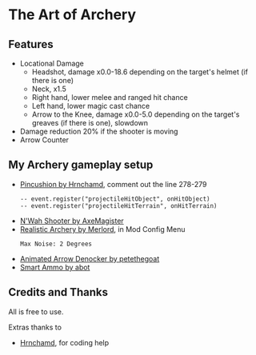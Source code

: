 # The Art of Archery

## Features

- Locational Damage
    - Headshot, damage x0.0-18.6 depending on the target's helmet (if there is one)
    - Neck, x1.5
    - Right hand, lower melee and ranged hit chance
    - Left hand, lower magic cast chance
    - Arrow to the Knee, damage x0.0-5.0 depending on the target's greaves (if there is one), slowdown
- Damage reduction 20% if the shooter is moving
- Arrow Counter

## My Archery gameplay setup

- [Pincushion by Hrnchamd](https://www.nexusmods.com/morrowind/mods/46862), comment out the line 278-279
    ```
    -- event.register("projectileHitObject", onHitObject)
    -- event.register("projectileHitTerrain", onHitTerrain)
    ```
- [N'Wah Shooter by AxeMagister](https://www.nexusmods.com/morrowind/mods/49657)
- [Realistic Archery by Merlord](https://www.nexusmods.com/morrowind/mods/51473), in Mod Config Menu
    ```
    Max Noise: 2 Degrees
    ```
- [Animated Arrow Denocker by petethegoat](https://www.nexusmods.com/morrowind/mods/52418)
- [Smart Ammo by abot](https://www.nexusmods.com/morrowind/mods/47383)

## Credits and Thanks 

All is free to use. 

Extras thanks to

- [Hrnchamd](https://www.nexusmods.com/morrowind/users/843673), for coding help